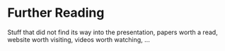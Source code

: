 # Further Reading

Stuff that did not find its way into the presentation, papers worth a
read, website worth visiting, videos worth watching, ...
